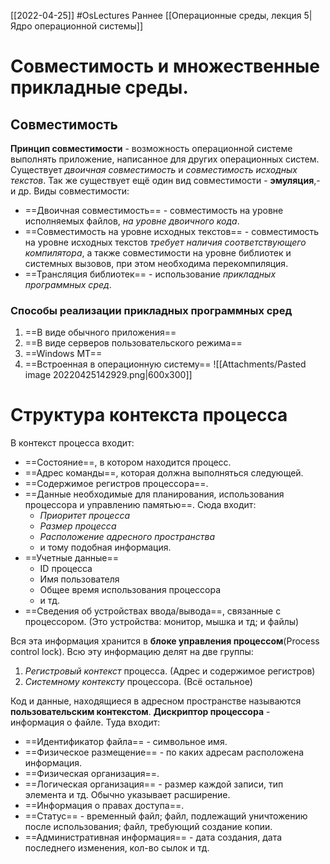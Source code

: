 [[2022-04-25]]
#OsLectures 
Раннее [[Операционные среды, лекция 5|Ядро операционной системы]]
# Совместимость и множественные прикладные среды.
## Совместимость
**Принцип совместимости** - возможность операционной системе выполнять приложение, написанное для других операционных систем.
Существует *двоичная совместимость* и *совместимость исходных текстов*. Так же существует ещё один вид совместимости - **эмуляция**,- и др.
Виды совместимости:
- ==Двоичная совместимость== - совместимость на уровне исполняемых файлов, *на уровне двоичного кода*. 
- ==Совместимость на уровне исходных текстов== - совместимость на уровне исходных текстов *требует наличия соответствующего компилятора*, а также совместимости на уровне библиотек и системных вызовов, при этом необходима перекомпиляция.
- ==Трансляция библиотек== - использование *прикладных программных сред*.

### Способы реализации прикладных программных сред
1)  ==В виде обычного приложения== 
2) ==В виде серверов пользовательского режима==
3) ==Windows MT==
4) ==Встроенная в операционную систему==
![[Attachments/Pasted image 20220425142929.png|600x300]]

#  Структура контекста процесса
В контекст процесса входит:
- ==Состояние==, в котором находится процесс.
- ==Адрес команды==, которая должна выполняться следующей.
- ==Содержимое регистров процессора==.
- ==Данные необходимые для планирования, использования процессора и управлению памятью==. Сюда входит:
	- *Приоритет процесса*
	- *Размер процесса*
	- *Расположение адресного пространства*
	- и тому подобная информация.
- ==Учетные данные==
	- ID процесса
	- Имя пользователя
	- Общее время использования процессора
	- и тд.
- ==Сведения об устройствах ввода/вывода==, связанные с процессором.  (Это устройства: монитор, мышка и тд; и файлы)

Вся эта информация хранится в **блоке управления процессом**(Process control lock).
Всю эту информацию делят на две группы:
1) *Регистровый контекст* процесса. (Адрес и содержимое регистров)
2) *Системному контексту* процессора. (Всё остальное)

Код и данные, находящиеся в адресном пространстве называются **пользовательским контекстом**.
**Дискриптор процессора** - информация о файле. Туда входит:
- ==Идентификатор файла== - символьное имя.
- ==Физическое размещение== - по каких адресам расположена информация.
- ==Физическая организация==.
- ==Логическая организация== - размер каждой записи, тип элемента и тд. Обычно указывает расширение.
- ==Информация о правах доступа==.
- ==Статус== - временный файл; файл, подлежащий уничтожению после использования; файл, требующий создание копии.
- ==Административная информация== - дата создания, дата последнего изменения, кол-во сылок и тд.